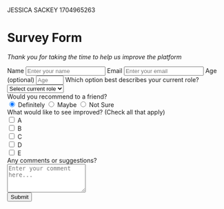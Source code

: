 JESSICA SACKEY 1704965263
<!DOCTYPE html>
<html>
  <head>
    <meta charset="utf-8">
    <link rel="stylesheet" href="styles.css">
    <title></title>
  </head>
  <body>
    <h1 id="title">Survey Form</h1>
    <p id="description"><i>Thank you for taking the time to help us improve the platform</i></p>
    <form id="survey-form">
      <label for="name" id="name-label" >Name 
      <input type="text" id="name" required placeholder="Enter your name">
      </label>
      <label for="email" id="email-label">Email 
      <input type="email" id="email" required placeholder="Enter your email" pattern="[a-zA-z]{3, }@[a-zA-Z]{2, }.[a-zA-Z]{3}" title="Please enter a valid email address" >
      </label>
      <label for="number" id="number-label">Age <span class="optional">(optional)</span> 
      <input type="number" id="number" placeholder="Age" min="10" max="150">
      </label>
      <label for="dropdown" class="me">Which option best describes your current role? 
      <select id="dropdown">
      <option >Select current role</option>
        <option>Student</option>
        <option>Full Time Job</option>
        <option>Full Time Learner</option>
        <option>Prefer not to say</option>
        <option>Other</option>
      </select>
      </label>
     <div class="">Would you recommend to a friend? </div>
        <label for="">  <input type="radio" name="yesNo" value="Definitely" checked> Definitely</label>
      <label for=""> 
      <input type="radio" name="yesNo" value="Maybe"> Maybe</label>
      <label for=""> 
       <input type="radio" class="me" name="yesNo"  value="Not Sure"> Not Sure</label>
      <div>What would like to see improved? <span class="optional">(Check all that apply)</span></div>
      <input type="checkbox" value="A"> A
      <br> <input type="checkbox" value="B"> B
       <br> <input type="checkbox" value="C"> C
       <br>  <input type="checkbox" value="D"> D
         <br> <input type="checkbox" value="E"> E
      <div>Any comments or suggestions? </div>
      <textarea id="comments" placeholder="Enter your comment here..." rows="4"></textarea>
    <br>
      <button id="submit">Submit</button>
    </form>
  </body>
</html>
